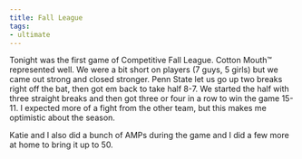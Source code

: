 ```yaml
---
title: Fall League
tags:
- ultimate
---
```


Tonight was the first game of Competitive Fall League. Cotton Mouth&#8482; represented well. We were a bit short on players (7 guys, 5 girls) but we came out strong and closed stronger. Penn State let us go up two breaks right off the bat, then got em back to take half 8-7. We started the half with three straight breaks and then got three or four in a row to win the game 15-11. I expected more of a fight from the other team, but this makes me optimistic about the season. 

Katie and I also did a bunch of AMPs during the game and I did a few more at home to bring it up to 50.
